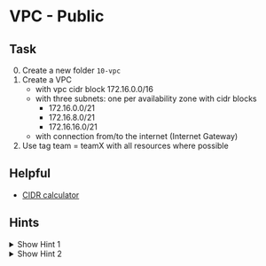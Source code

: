 # VPC - Public


## Task
0. Create a new folder `10-vpc`
0. Create a VPC 
    - with vpc cidr block 172.16.0.0/16
    - with three subnets: one per availability zone with cidr blocks
        - 172.16.0.0/21
        - 172.16.8.0/21
        - 172.16.16.0/21
    - with connection from/to the internet (Internet Gateway)
0. Use tag team = teamX with all resources where possible


## Helpful
- [CIDR calculator](https://www.ipaddressguide.com/cidr)


## Hints
<details><summary>Show Hint 1</summary><p>

You need 10 resources
</p></details>


<details><summary>Show Hint 2</summary><p>

Resources: aws_vpc, aws_internet_gateway, aws_subnet, aws_route_table, aws_route, aws_route_table_association
</p></details>
